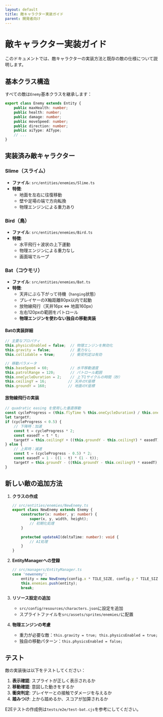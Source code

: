 ```yaml
---
layout: default
title: 敵キャラクター実装ガイド
parent: 開発者向け
---
```


# 敵キャラクター実装ガイド

このドキュメントでは、敵キャラクターの実装方法と既存の敵の仕様について説明します。

## 基本クラス構造

すべての敵は`Enemy`基本クラスを継承します：

```typescript
export class Enemy extends Entity {
    public maxHealth: number;
    public health: number;
    public damage: number;
    public moveSpeed: number;
    public direction: number;
    public aiType: AIType;
    // ...
}
```

## 実装済み敵キャラクター

### Slime（スライム）
- **ファイル**: `src/entities/enemies/Slime.ts`
- **特徴**:
  - 地面を左右に往復移動
  - 壁や足場の端で方向転換
  - 物理エンジンによる重力あり

### Bird（鳥）
- **ファイル**: `src/entities/enemies/Bird.ts`
- **特徴**:
  - 水平飛行＋波状の上下運動
  - 物理エンジンによる重力なし
  - 画面端でループ

### Bat（コウモリ）
- **ファイル**: `src/entities/enemies/Bat.ts`
- **特徴**:
  - 天井にぶら下がって待機（`hanging`状態）
  - プレイヤーのX軸距離80px以内で起動
  - 放物線飛行（天井16px ⇔ 地面160px）
  - 左右120pxの範囲をパトロール
  - **物理エンジンを使わない独自の移動実装**

#### Batの実装詳細

```typescript
// 主要なプロパティ
this.physicsEnabled = false;  // 物理エンジンを無効化
this.gravity = false;         // 重力なし
this.collidable = true;       // 衝突判定は有効

// 移動パラメータ
this.baseSpeed = 60;          // 水平移動速度
this.patrolRange = 120;       // パトロール範囲
this.oneCycleDuration = 2;    // 上下1サイクルの時間（秒）
this.ceilingY = 16;          // 天井のY座標
this.groundY = 160;          // 地面のY座標
```

#### 放物線飛行の実装

```typescript
// quadratic easing を使用した垂直移動
const cycleProgress = (this.flyTime % this.oneCycleDuration) / this.oneCycleDuration;
let targetY;
if (cycleProgress < 0.5) {
    // 下降時：加速
    const t = cycleProgress * 2;
    const easedT = t * t;
    targetY = this.ceilingY + ((this.groundY - this.ceilingY) * easedT);
} else {
    // 上昇時：減速
    const t = (cycleProgress - 0.5) * 2;
    const easedT = 1 - ((1 - t) * (1 - t));
    targetY = this.groundY - ((this.groundY - this.ceilingY) * easedT);
}
```

## 新しい敵の追加方法

1. **クラスの作成**
   ```typescript
   // src/entities/enemies/NewEnemy.ts
   export class NewEnemy extends Enemy {
       constructor(x: number, y: number) {
           super(x, y, width, height);
           // 初期化処理
       }
       
       protected updateAI(deltaTime: number): void {
           // AI処理
       }
   }
   ```

2. **EntityManagerへの登録**
   ```typescript
   // src/managers/EntityManager.ts
   case 'newenemy':
       entity = new NewEnemy(config.x * TILE_SIZE, config.y * TILE_SIZE);
       this.enemies.push(entity);
       break;
   ```

3. **リソース設定の追加**
   - `src/config/resources/characters.json`に設定を追加
   - スプライトファイルを`src/assets/sprites/enemies/`に配置

4. **物理エンジンの考慮**
   - 重力が必要な敵：`this.gravity = true; this.physicsEnabled = true;`
   - 独自の移動パターン：`this.physicsEnabled = false;`

## テスト

敵の実装後は以下をテストしてください：

1. **表示確認**: スプライトが正しく表示されるか
2. **移動確認**: 意図した動きをするか
3. **衝突判定**: プレイヤーとの接触でダメージを与えるか
4. **踏みつけ**: 上から踏めるか、スコアが加算されるか

E2Eテストの作成例は`tests/e2e/test-bat.cjs`を参考にしてください。